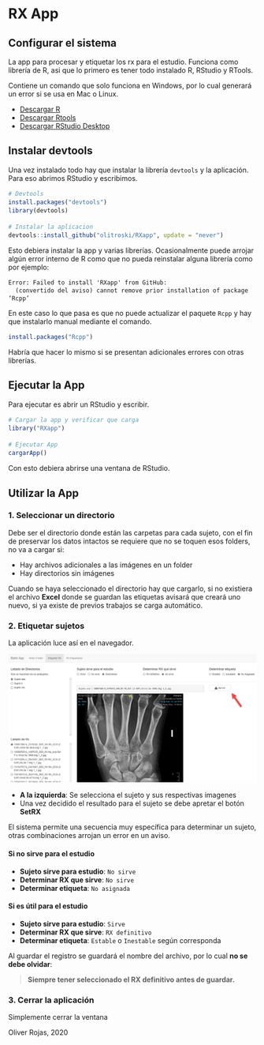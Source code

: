# RX App

## Configurar el sistema

La app para procesar y etiquetar los rx para el estudio. Funciona como librería de R, asi que lo primero es tener todo instalado R, RStudio y RTools.

Contiene un comando que solo funciona en Windows, por lo cual generará un error si se usa  en Mac o Linux.

* [Descargar R](https://cran.r-project.org/bin/windows/base/)
* [Descargar Rtools](https://cran.r-project.org/bin/windows/Rtools/)
* [Descargar RStudio Desktop](https://rstudio.com/products/rstudio/download/#download)

## Instalar devtools

Una vez instalado todo hay que instalar la librería `devtools` y la aplicación. Para eso abrimos RStudio y escribimos.

```R
# Devtools
install.packages("devtools")
library(devtools)

# Instalar la aplicacion
devtools::install_github("olitroski/RXapp", update = "never")
```

Esto debiera instalar la app y varias librerías. Ocasionalmente puede arrojar algún error interno de R como que no pueda reinstalar alguna librería como por ejemplo:

```
Error: Failed to install 'RXapp' from GitHub:
  (convertido del aviso) cannot remove prior installation of package ‘Rcpp’
```

En este caso lo que pasa es que no puede actualizar el paquete `Rcpp` y hay que instalarlo manual mediante el comando.

```R
install.packages("Rcpp")
```

Habría que hacer lo mismo si se presentan adicionales errores con otras librerías.

## Ejecutar la App

Para ejecutar es abrir un RStudio y escribir.

```R
# Cargar la app y verificar que carga
library("RXapp")

# Ejecutar App
cargarApp()
```

Con esto debiera abrirse una ventana de RStudio.

## Utilizar la App

### 1. Seleccionar un directorio

Debe ser el directorio donde están las carpetas para cada sujeto, con el fin de preservar los datos intactos se requiere que no se toquen esos folders, no va a cargar si:

- Hay archivos adicionales a las imágenes en un folder
- Hay directorios sin imágenes

Cuando se haya seleccionado el directorio hay que cargarlo, si no existiera el archivo **Excel** donde se guardan las etiquetas avisará que creará uno nuevo, si ya existe de previos trabajos se carga automático.

### 2. Etiquetar sujetos

La aplicación luce así en el navegador.

![](https://raw.githubusercontent.com/olitroski/RXapp/master/app.png)



* **A la izquierda**:  Se selecciona el sujeto y sus respectivas imagenes
* Una vez decidido el resultado para el sujeto se debe apretar el botón **SetRX**

El sistema permite una secuencia muy específica para determinar un sujeto, otras combinaciones arrojan un error en un aviso.



#### Si no sirve para el estudio

* **Sujeto sirve para estudio**: `No sirve`
* **Determinar RX que sirve**: `No sirve`
* **Determinar etiqueta**: `No asignada`



#### Si es útil para el estudio

* **Sujeto sirve para estudio**: `Sirve`
* **Determinar RX que sirve**: `RX definitivo`
* **Determinar etiqueta**: `Estable` o `Inestable` según corresponda



Al guardar el registro se guardará el nombre del archivo, por lo cual **no se debe olvidar**:

> **Siempre tener seleccionado el RX definitivo antes de guardar.**



### 3. Cerrar la aplicación

Simplemente cerrar la ventana





Oliver Rojas, 2020